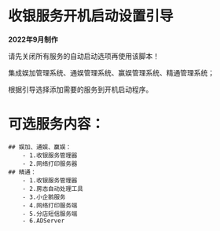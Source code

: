 # 收银服务开机启动设置引导

**2022年9月制作**

请先关闭所有服务的自动启动选项再使用该脚本！

集成娱加管理系统、通娱管理系统、赢娱管理系统、精通管理系统；

根据引导选择添加需要的服务到开机启动程序。

# 可选服务内容：
    ## 娱加、通娱、赢娱：
        - 1.收银服务管理器
        - 2.网络打印服务器
    ## 精通：
        - 1.收银服务管理器
        - 2.房态自动处理工具
        - 3.小企鹅服务
        - 4.网络打印服务端
        - 5.分店短信服务端
        - 6.ADServer